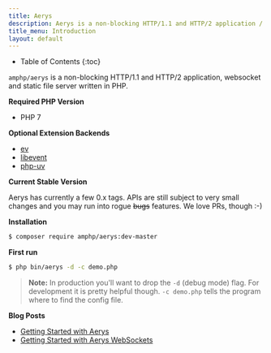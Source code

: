 ```yaml
---
title: Aerys
description: Aerys is a non-blocking HTTP/1.1 and HTTP/2 application / websocket / static file server.
title_menu: Introduction
layout: default
---
```


* Table of Contents
{:toc}

`amphp/aerys` is a non-blocking HTTP/1.1 and HTTP/2 application, websocket and static file server written in PHP.

**Required PHP Version**

- PHP 7

**Optional Extension Backends**

- [ev](https://pecl.php.net/package/ev)
- [libevent](https://pecl.php.net/package/libevent)
- [php-uv](https://github.com/bwoebi/php-uv)

**Current Stable Version**

Aerys has currently a few 0.x tags. APIs are still subject to very small changes and you may run into rogue <s>bugs</s> features. We love PRs, though :-)

**Installation**

```bash
$ composer require amphp/aerys:dev-master
```

**First run**

```bash
$ php bin/aerys -d -c demo.php
```

> **Note:** In production you'll want to drop the `-d` (debug mode) flag. For development it is pretty helpful though. `-c demo.php` tells the program where to find the config file.

**Blog Posts**

 - [Getting Started with Aerys](http://blog.kelunik.com/2015/10/21/getting-started-with-aerys.html)
 - [Getting Started with Aerys WebSockets](http://blog.kelunik.com/2015/10/20/getting-started-with-aerys-websockets.html)
